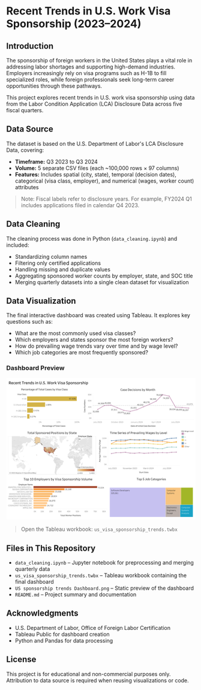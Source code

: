 # Recent Trends in U.S. Work Visa Sponsorship (2023–2024)

## Introduction

The sponsorship of foreign workers in the United States plays a vital role in addressing labor shortages and supporting high-demand industries. Employers increasingly rely on visa programs such as H-1B to fill specialized roles, while foreign professionals seek long-term career opportunities through these pathways. 

This project explores recent trends in U.S. work visa sponsorship using data from the Labor Condition Application (LCA) Disclosure Data across five fiscal quarters.

## Data Source

The dataset is based on the U.S. Department of Labor's LCA Disclosure Data, covering:

- **Timeframe:** Q3 2023 to Q3 2024  
- **Volume:** 5 separate CSV files (each ~100,000 rows × 97 columns)  
- **Features:** Includes spatial (city, state), temporal (decision dates), categorical (visa class, employer), and numerical (wages, worker count) attributes

> Note: Fiscal labels refer to disclosure years. For example, FY2024 Q1 includes applications filed in calendar Q4 2023.

## Data Cleaning

The cleaning process was done in Python (`data_cleaning.ipynb`) and included:

- Standardizing column names
- Filtering only certified applications
- Handling missing and duplicate values
- Aggregating sponsored worker counts by employer, state, and SOC title
- Merging quarterly datasets into a single clean dataset for visualization

## Data Visualization

The final interactive dashboard was created using Tableau. It explores key questions such as:

- What are the most commonly used visa classes?
- Which employers and states sponsor the most foreign workers?
- How do prevailing wage trends vary over time and by wage level?
- Which job categories are most frequently sponsored?

### Dashboard Preview

![Dashboard](US_sponsorship_trends_dashboard.png)

> Open the Tableau workbook: `us_visa_sponsorship_trends.twbx`

## Files in This Repository

- `data_cleaning.ipynb` – Jupyter notebook for preprocessing and merging quarterly data  
- `us_visa_sponsorship_trends.twbx` – Tableau workbook containing the final dashboard  
- `US sponsorship trends Dashboard.png` – Static preview of the dashboard  
- `README.md` – Project summary and documentation  

## Acknowledgments

- U.S. Department of Labor, Office of Foreign Labor Certification  
- Tableau Public for dashboard creation  
- Python and Pandas for data processing

## License

This project is for educational and non-commercial purposes only. Attribution to data source is required when reusing visualizations or code.
